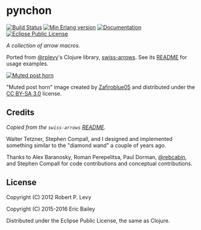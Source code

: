 # pynchon

[![Build Status][Travis badge]][Travis link]
[![Min Erlang version][Erlang badge]][erlang.org]
[![Documentation][Doc badge]][Doc link]
[![Eclipse Public License][EPL badge]](LICENSE)

[Travis badge]: https://travis-ci.org/quasiquoting/pynchon.svg?branch=master
[Travis link]: https://travis-ci.org/quasiquoting/pynchon
[Erlang badge]: https://img.shields.io/badge/erlang-%E2%89%A518.x-red.svg
[erlang.org]: http://www.erlang.org/downloads
[EPL badge]: https://img.shields.io/badge/license-EPL-blue.svg
[Doc badge]: https://img.shields.io/badge/docs-100%25-green.svg
[Doc link]: http://quasiquoting.org/pynchon

*A collection of arrow macros.*

Ported from [@rplevy]'s Clojure library, [swiss-arrows].
See its [README] for usage examples.

[![Muted post horn][MutedPosthorn.png]][MutedPosthorn link]

"Muted post horn" image created by [Zafiroblue05] and
distributed under the [CC BY-SA 3.0] license.

[@rplevy]: https://github.com/rplevy
[swiss-arrows]: https://github.com/rplevy/swiss-arrows
[README]: https://github.com/rplevy/swiss-arrows/blob/master/README.md
[MutedPosthorn.png]: https://upload.wikimedia.org/wikipedia/commons/4/45/MutedPosthorn.png
[MutedPosthorn link]: https://en.wikipedia.org/wiki/Thomas_Pynchon#/media/File:MutedPosthorn.png
[Zafiroblue05]: https://en.wikipedia.org/wiki/User:Zafiroblue05
[CC BY-SA 3.0]: http://creativecommons.org/licenses/by-sa/3.0/

## Credits

*Copied from the `swiss-arrows` [README].*

Walter Tetzner, Stephen Compall, and I designed and implemented something
similar to the "diamond wand" a couple of years ago.

Thanks to Alex Baranosky, Roman Perepelitsa, Paul Dorman, [@rebcabin], and
Stephen Compall for code contributions and conceptual contributions.

[@rebcabin]: https://github.com/rebcabin

## License

Copyright (C) 2012 Robert P. Levy

Copyright (C) 2015-2016 Eric Bailey

Distributed under the Eclipse Public License, the same as Clojure.
